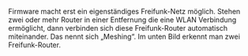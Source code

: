 Firmware macht erst ein eigenständiges Freifunk-Netz möglich. 
Stehen zwei oder mehr Router in einer Entfernung die eine WLAN Verbindung ermöglicht, dann verbinden sich diese Freifunk-Router automatisch miteinander. Das nennt sich „Meshing“.
Im unten Bild erkennt man zwei Freifunk-Router.
